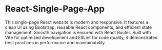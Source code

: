 # React-Single-Page-App
This single-page React website is modern and responsive. It features a clean UI using Bootstrap, reusable React components, and efficient state management. Smooth navigation is ensured with React Router. Built with Vite for optimized development and ESLint for code quality, it demonstrates best practices in performance and maintainability.
